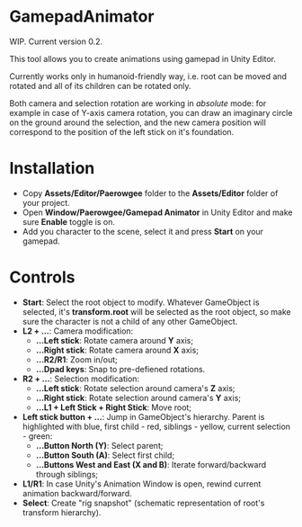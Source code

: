 # GamepadAnimator
WIP. Current version 0.2.

This tool allows you to create animations using gamepad in Unity Editor. 

Currently works only in humanoid-friendly way, i.e. root can be moved and rotated and all of its children can be rotated only.

Both camera and selection rotation are working in *absolute* mode: for example in case of Y-axis camera rotation, 
you can draw an imaginary circle on the ground around the selection, and the new camera position will correspond to the position of the left stick
on it's foundation.

# Installation
- Copy **Assets/Editor/Paerowgee** folder to the **Assets/Editor** folder of your project.
- Open **Window/Paerowgee/Gamepad Animator** in Unity Editor and make sure **Enable** toggle is on.
- Add you character to the scene, select it and press **Start** on your gamepad.

# Controls
- **Start**: Select the root object to modify. Whatever GameObject is selected, it's **transform.root** will be selected as the root object, 
so make sure the character is not a child of any other GameObject.
- **L2 + ...**: Camera modification:
  - **...Left stick**: Rotate camera around **Y** axis;
  - **...Right stick**: Rotate camera around **X** axis;
  - **...R2/R1**: Zoom in/out;
  - **...Dpad keys**: Snap to pre-defiened rotations.
- **R2 + ...**: Selection modification:
  - **...Left stick**: Rotate selection around camera's **Z** axis;
  - **...Right stick**: Rotate selection around camera's **Y** axis;
  - **...L1 + Left Stick + Right Stick**: Move root;
- **Left stick button + ...**: Jump in GameObject's hierarchy. Parent is highlighted with blue, first child - red, siblings - yellow, current selection - green:
  - **...Button North (Y)**: Select parent;
  - **...Button South (A)**: Select first child;
  - **...Buttons West and East (X and B)**: Iterate forward/backward through siblings;
- **L1/R1**: In case Unity's Animation Window is open, rewind current animation backward/forward.
- **Select**: Create "rig snapshot" (schematic representation of root's transform hierarchy).
